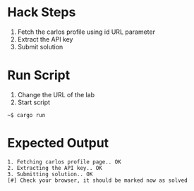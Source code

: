 # Hack Steps

1. Fetch the carlos profile using id URL parameter
2. Extract the API key
3. Submit solution

# Run Script

1. Change the URL of the lab
2. Start script

```
~$ cargo run
```

# Expected Output

```
1. Fetching carlos profile page.. OK
2. Extracting the API key.. OK
3. Submitting solution.. OK
[#] Check your browser, it should be marked now as solved
```
